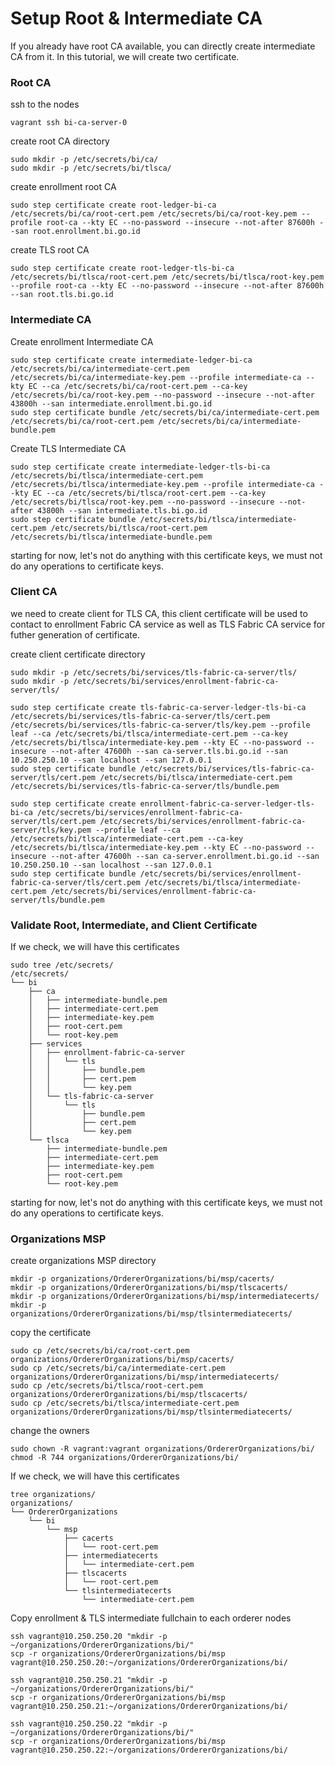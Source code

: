 # Setup Root & Intermediate CA
If you already have root CA available, you can directly create intermediate CA from it. In this tutorial, we will create two certificate.

### Root CA
ssh to the nodes
```shell
vagrant ssh bi-ca-server-0
```

create root CA directory
```shell
sudo mkdir -p /etc/secrets/bi/ca/
sudo mkdir -p /etc/secrets/bi/tlsca/
```

create enrollment root CA
```shell
sudo step certificate create root-ledger-bi-ca /etc/secrets/bi/ca/root-cert.pem /etc/secrets/bi/ca/root-key.pem --profile root-ca --kty EC --no-password --insecure --not-after 87600h --san root.enrollment.bi.go.id
```

create TLS root CA
```shell
sudo step certificate create root-ledger-tls-bi-ca /etc/secrets/bi/tlsca/root-cert.pem /etc/secrets/bi/tlsca/root-key.pem --profile root-ca --kty EC --no-password --insecure --not-after 87600h --san root.tls.bi.go.id
```

### Intermediate CA
Create enrollment Intermediate CA
```shell
sudo step certificate create intermediate-ledger-bi-ca /etc/secrets/bi/ca/intermediate-cert.pem /etc/secrets/bi/ca/intermediate-key.pem --profile intermediate-ca --kty EC --ca /etc/secrets/bi/ca/root-cert.pem --ca-key /etc/secrets/bi/ca/root-key.pem --no-password --insecure --not-after 43800h --san intermediate.enrollment.bi.go.id
sudo step certificate bundle /etc/secrets/bi/ca/intermediate-cert.pem /etc/secrets/bi/ca/root-cert.pem /etc/secrets/bi/ca/intermediate-bundle.pem
```

Create TLS Intermediate CA
```shell
sudo step certificate create intermediate-ledger-tls-bi-ca /etc/secrets/bi/tlsca/intermediate-cert.pem /etc/secrets/bi/tlsca/intermediate-key.pem --profile intermediate-ca --kty EC --ca /etc/secrets/bi/tlsca/root-cert.pem --ca-key /etc/secrets/bi/tlsca/root-key.pem --no-password --insecure --not-after 43800h --san intermediate.tls.bi.go.id
sudo step certificate bundle /etc/secrets/bi/tlsca/intermediate-cert.pem /etc/secrets/bi/tlsca/root-cert.pem /etc/secrets/bi/tlsca/intermediate-bundle.pem
```

starting for now, let's not do anything with this certificate keys, we must not do any operations to certificate keys.

### Client CA
we need to create client for TLS CA, this client certificate will be used to contact to enrollment Fabric CA service as well as TLS Fabric CA service for futher generation of certificate.

create client certificate directory
```shell
sudo mkdir -p /etc/secrets/bi/services/tls-fabric-ca-server/tls/
sudo mkdir -p /etc/secrets/bi/services/enrollment-fabric-ca-server/tls/
```

```shell
sudo step certificate create tls-fabric-ca-server-ledger-tls-bi-ca /etc/secrets/bi/services/tls-fabric-ca-server/tls/cert.pem /etc/secrets/bi/services/tls-fabric-ca-server/tls/key.pem --profile leaf --ca /etc/secrets/bi/tlsca/intermediate-cert.pem --ca-key /etc/secrets/bi/tlsca/intermediate-key.pem --kty EC --no-password --insecure --not-after 47600h --san ca-server.tls.bi.go.id --san 10.250.250.10 --san localhost --san 127.0.0.1
sudo step certificate bundle /etc/secrets/bi/services/tls-fabric-ca-server/tls/cert.pem /etc/secrets/bi/tlsca/intermediate-cert.pem /etc/secrets/bi/services/tls-fabric-ca-server/tls/bundle.pem

sudo step certificate create enrollment-fabric-ca-server-ledger-tls-bi-ca /etc/secrets/bi/services/enrollment-fabric-ca-server/tls/cert.pem /etc/secrets/bi/services/enrollment-fabric-ca-server/tls/key.pem --profile leaf --ca /etc/secrets/bi/tlsca/intermediate-cert.pem --ca-key /etc/secrets/bi/tlsca/intermediate-key.pem --kty EC --no-password --insecure --not-after 47600h --san ca-server.enrollment.bi.go.id --san 10.250.250.10 --san localhost --san 127.0.0.1
sudo step certificate bundle /etc/secrets/bi/services/enrollment-fabric-ca-server/tls/cert.pem /etc/secrets/bi/tlsca/intermediate-cert.pem /etc/secrets/bi/services/enrollment-fabric-ca-server/tls/bundle.pem
```

### Validate Root, Intermediate, and Client Certificate
If we check, we will have this certificates
```
sudo tree /etc/secrets/
/etc/secrets/
└── bi
    ├── ca
    │   ├── intermediate-bundle.pem
    │   ├── intermediate-cert.pem
    │   ├── intermediate-key.pem
    │   ├── root-cert.pem
    │   └── root-key.pem
    ├── services
    │   ├── enrollment-fabric-ca-server
    │   │   └── tls
    │   │       ├── bundle.pem
    │   │       ├── cert.pem
    │   │       └── key.pem
    │   └── tls-fabric-ca-server
    │       └── tls
    │           ├── bundle.pem
    │           ├── cert.pem
    │           └── key.pem
    └── tlsca
        ├── intermediate-bundle.pem
        ├── intermediate-cert.pem
        ├── intermediate-key.pem
        ├── root-cert.pem
        └── root-key.pem
```
starting for now, let's not do anything with this certificate keys, we must not do any operations to certificate keys.

### Organizations MSP
create organizations MSP directory
```
mkdir -p organizations/OrdererOrganizations/bi/msp/cacerts/
mkdir -p organizations/OrdererOrganizations/bi/msp/tlscacerts/
mkdir -p organizations/OrdererOrganizations/bi/msp/intermediatecerts/
mkdir -p organizations/OrdererOrganizations/bi/msp/tlsintermediatecerts/
```

copy the certificate
```
sudo cp /etc/secrets/bi/ca/root-cert.pem organizations/OrdererOrganizations/bi/msp/cacerts/
sudo cp /etc/secrets/bi/ca/intermediate-cert.pem organizations/OrdererOrganizations/bi/msp/intermediatecerts/
sudo cp /etc/secrets/bi/tlsca/root-cert.pem organizations/OrdererOrganizations/bi/msp/tlscacerts/
sudo cp /etc/secrets/bi/tlsca/intermediate-cert.pem organizations/OrdererOrganizations/bi/msp/tlsintermediatecerts/
```

change the owners
```
sudo chown -R vagrant:vagrant organizations/OrdererOrganizations/bi/
chmod -R 744 organizations/OrdererOrganizations/bi/
```

If we check, we will have this certificates
```
tree organizations/
organizations/
└── OrdererOrganizations
    └── bi
        └── msp
            ├── cacerts
            │   └── root-cert.pem
            ├── intermediatecerts
            │   └── intermediate-cert.pem
            ├── tlscacerts
            │   └── root-cert.pem
            └── tlsintermediatecerts
                └── intermediate-cert.pem
```

Copy enrollment & TLS intermediate fullchain to each orderer nodes
```
ssh vagrant@10.250.250.20 "mkdir -p ~/organizations/OrdererOrganizations/bi/"
scp -r organizations/OrdererOrganizations/bi/msp vagrant@10.250.250.20:~/organizations/OrdererOrganizations/bi/

ssh vagrant@10.250.250.21 "mkdir -p ~/organizations/OrdererOrganizations/bi/"
scp -r organizations/OrdererOrganizations/bi/msp vagrant@10.250.250.21:~/organizations/OrdererOrganizations/bi/

ssh vagrant@10.250.250.22 "mkdir -p ~/organizations/OrdererOrganizations/bi/"
scp -r organizations/OrdererOrganizations/bi/msp vagrant@10.250.250.22:~/organizations/OrdererOrganizations/bi/
```
